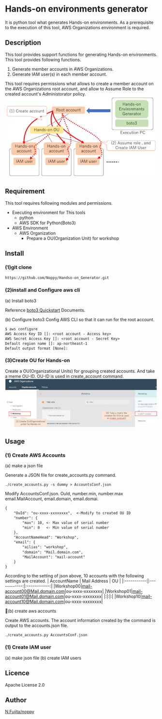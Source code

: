 # Hands-on environments generator
It is python tool what generates Hands-on environments. As a prerequisite to the execution of this tool, AWS Organizations environment is required.
## Description
This tool provides support functions for generating Hands-on environments. This tool provides following functions.
1. Generate member accounts in AWS Organizations.
1. Generate IAM user(s) in each member account.

This tool requires permissions what allows to create a member account on the AWS Organizations root account, and allow to  Assume Role to the created account's Administorator policy.
![Overview](Documents/Readme-overview.png)
## Requirement
This tool requires following modules and permissions.
- Executing environment for This tools
    - python
    - AWS SDK for Python(Boto3)
- AWS Environment
    - AWS Organization
        - Prepare a OU(Organization Unit) for workshop
## Install
### (1)git clone
```
https://github.com/Noppy/Handso-on_Generator.git
```
### (2)install and Configure aws cli
(a) Install boto3

Reference [boto3 Quickstart](https://boto3.amazonaws.com/v1/documentation/api/latest/guide/quickstart.html) Documents.

(b) Configure boto3
Config AWS CLI so that it can run for the root account.
```
$ aws configure
AWS Access Key ID []: <root account - Access key>
AWS Secret Access Key []: <root account - Secret Key>
Default region name []: ap-northeast-1
Default output format [None]: 
```
### (3)Create OU for Hands-on
Create a OU(Organizational Units) for grouping created accounts. And take a meme OU-ID. OU-ID is used in create_account command.
![Create OU](Documents/Readme-OU.png)
## Usage
### (1) Create AWS Accounts
(a) make a json file

Generate a JSON file for create_accounts.py command.
```
./create_accounts.py -s dummy > AccountsConf.json
```
Modify AccountsConf.json. OuId, number.min, number.max email.MailAccount, email.domain, email.domai.
```
{
    "OuId": "ou-xxxx-xxxxxxxx",  <-Modify to created OU ID
    "number": {
        "max": 10, <- Max value of serial number
        "min": 0   <- Min value of serial number
    }, 
    "AccountNameHead": "Workshop",
    "email": {
        "ailias": "workshop", 
        "domain": "Mail.domain.com",　 
        "MailAccount": "mail-account"
    }
}
```
According to the setting of json above, 10 accounts with the following settings are created.
| AccountName | Mail Address | OU           | 
|:-----------:|:------------:|:------------:|
|Workshop00|mail-account00@Mail.domain.com|ou-xxxx-xxxxxxxx|
|Workshop01|mail-account01@Mail.domain.com|ou-xxxx-xxxxxxxx|
|:|:|:|
|Workshop10|mail-account10@Mail.domain.com|ou-xxxx-xxxxxxxx|

(b) create aws accounts

Create AWS accounts. The account information created by the command is output to the accounts.json file.
```
./create_accounts.py AccountsConf.json
```

### (1) Create IAM user
(a) make json file
(b) create IAM users


## Licence
Apache License 2.0
## Author
[N.Fujita/noppy](https://github.com/Noppy)